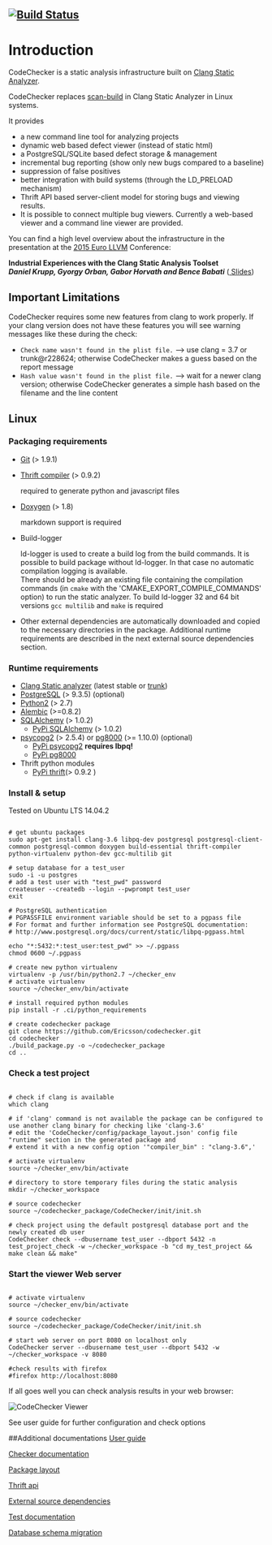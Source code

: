 
[![Build Status](https://travis-ci.org/Ericsson/codechecker.svg?branch=master)](https://travis-ci.org/Ericsson/codechecker)
-----
# Introduction
CodeChecker is a static analysis infrastructure built on [Clang Static Analyzer](http://clang-analyzer.llvm.org/).  

CodeChecker replaces [scan-build](http://clang-analyzer.llvm.org/scan-build.html) in Clang Static Analyzer in Linux systems.

It provides
 * a new command line tool for analyzing projects
 * dynamic web based defect viewer (instead of static html)
 * a PostgreSQL/SQLite based defect storage & management
 * incremental bug reporting (show only new bugs compared to a baseline)
 * suppression of false positives
 * better integration with build systems (through the LD_PRELOAD mechanism)
 * Thrift API based server-client model for storing bugs and viewing results.
 * It is possible to connect multiple bug viewers. Currently a web-based viewer and a command line viewer are provided.

You can find a high level overview about the infrastructure in the presentation
at the [2015 Euro LLVM](http://llvm.org/devmtg/2015-04/) Conference:

__Industrial Experiences with the Clang Static Analysis Toolset  
_Daniel Krupp, Gyorgy Orban, Gabor Horvath and Bence Babati___ ([ Slides](http://llvm.org/devmtg/2015-04/slides/Clang_static_analysis_toolset_final.pdf))

## Important Limitations
CodeChecker requires some new features from clang to work properly.
If your clang version does not have these features you will see warning messages like these during the check:


  * `Check name wasn't found in the plist file.` --> use clang = 3.7 or trunk@r228624; otherwise CodeChecker makes a guess based on the report message
  * `Hash value wasn't found in the plist file.` --> wait for a newer clang version; otherwise CodeChecker generates a simple hash based on the filename and the line content

## Linux
### Packaging requirements
  *  [Git](https://git-scm.com/) (> 1.9.1)  
  *  [Thrift compiler](https://thrift.apache.org/) (> 0.9.2)  

        required to generate python and javascript files
  *  [Doxygen](http://www.stack.nl/~dimitri/doxygen/) (> 1.8)  

     markdown support is required  
  *  Build-logger

     ld-logger is used to create a build log from the build commands.
     It is possible to build package without ld-logger.
     In that case no automatic compilation logging is available.  
     There should be already an existing file containing the compilation commands (in `cmake` with the 'CMAKE_EXPORT_COMPILE_COMMANDS' option) to run the static analyzer.
     To build ld-logger 32 and 64 bit versions `gcc multilib` and `make`
     is required

  * Other external dependencies are automatically downloaded and
    copied to the necessary directories in the package.
    Additional runtime requirements are described in the next external source
    dependencies section.

### Runtime requirements
  *  [Clang Static analyzer](http://clang-analyzer.llvm.org/) (latest stable or [trunk](http://clang.llvm.org/get_started.html))
  *  [PostgreSQL](http://www.postgresql.org/ "PostgreSQL") (> 9.3.5) (optional)
  *  [Python2](https://www.python.org/) (> 2.7)
  *  [Alembic](https://pypi.python.org/pypi/alembic) (>=0.8.2)
  *  [SQLAlchemy](http://www.sqlalchemy.org/) (> 1.0.2)
     - [PyPi SQLAlchemy](https://pypi.python.org/pypi/SQLAlchemy) (> 1.0.2)
  *  [psycopg2](http://initd.org/psycopg/ "psycopg2") (> 2.5.4) or [pg8000](https://github.com/mfenniak/pg8000 "pg8000") (>= 1.10.0) (optional)
     - [PyPi psycopg2](https://pypi.python.org/pypi/psycopg2/2.6.1) __requires lbpq!__
     - [PyPi pg8000](https://pypi.python.org/pypi/pg8000)
  * Thrift python modules
     +  [PyPi thrift](https://pypi.python.org/pypi/thrift/0.9.2)(> 0.9.2 )

### Install & setup
Tested on Ubuntu LTS 14.04.2
~~~~~~{.sh}

# get ubuntu packages
sudo apt-get install clang-3.6 libpq-dev postgresql postgresql-client-common postgresql-common doxygen build-essential thrift-compiler python-virtualenv python-dev gcc-multilib git

# setup database for a test_user
sudo -i -u postgres
# add a test user with "test_pwd" password
createuser --createdb --login --pwprompt test_user
exit

# PostgreSQL authentication
# PGPASSFILE environment variable should be set to a pgpass file
# For format and further information see PostgreSQL documentation:
# http://www.postgresql.org/docs/current/static/libpq-pgpass.html

echo "*:5432:*:test_user:test_pwd" >> ~/.pgpass
chmod 0600 ~/.pgpass

# create new python virtualenv
virtualenv -p /usr/bin/python2.7 ~/checker_env
# activate virtualenv
source ~/checker_env/bin/activate

# install required python modules
pip install -r .ci/python_requirements

# create codechecker package
git clone https://github.com/Ericsson/codechecker.git
cd codechecker
./build_package.py -o ~/codechecker_package
cd ..
~~~~~~


### Check a test project
~~~~~~{.sh}

# check if clang is available
which clang

# if 'clang' command is not available the package can be configured to use another clang binary for checking like 'clang-3.6'
# edit the 'CodeChecker/config/package_layout.json' config file "runtime" section in the generated package and
# extend it with a new config option '"compiler_bin" : "clang-3.6",'

# activate virtualenv
source ~/checker_env/bin/activate

# directory to store temporary files during the static analysis
mkdir ~/checker_workspace

# source codechecker
source ~/codechecker_package/CodeChecker/init/init.sh

# check project using the default postgresql database port and the newly created db user
CodeChecker check --dbusername test_user --dbport 5432 -n test_project_check -w ~/checker_workspace -b "cd my_test_project && make clean && make"

~~~~~~

### Start the viewer Web server
~~~~~~{.sh}

# activate virtualenv
source ~/checker_env/bin/activate

# source codechecker
source ~/codechecker_package/CodeChecker/init/init.sh

# start web server on port 8080 on localhost only
CodeChecker server --dbusername test_user --dbport 5432 -w ~/checker_workspace -v 8080

#check results with firefox
#firefox http://localhost:8080

~~~~~~
If all goes well you can check analysis results in your web browser:

![CodeChecker Viewer](https://raw.githubusercontent.com/Ericsson/codechecker/master/docs/images/viewer.png)

See user guide for further configuration and check options

##Additional documentations
[User guide](docs/user_guide.md)

[Checker documentation](docs/checker_docs.md)

[Package layout](docs/package_layout.md)

[Thrift api](thrift_api/thrift_api.md)

[External source dependencies](docs/deps.md)

[Test documentation](tests/package_test.md)

[Database schema migration](docs/db_schema_guide.md)
